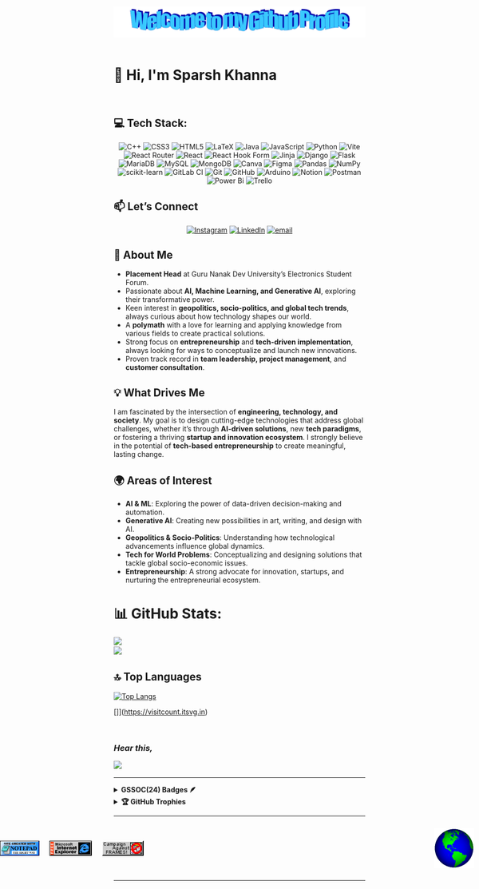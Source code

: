 <div align="center">
  <img src="/images/welcome.png?raw=true" style="max-width: 100%;" alt="Welcome to my Github Profile" /> 
  <br />
  <br />
</div>

# 👋 Hi, I'm Sparsh Khanna


<br/>

## 💻 Tech Stack:

<center>

![C++](https://img.shields.io/badge/c++-%2300599C.svg?style=plastic&logo=c%2B%2B&logoColor=white) ![CSS3](https://img.shields.io/badge/css3-%231572B6.svg?style=plastic&logo=css3&logoColor=white) ![HTML5](https://img.shields.io/badge/html5-%23E34F26.svg?style=plastic&logo=html5&logoColor=white) ![LaTeX](https://img.shields.io/badge/latex-%23008080.svg?style=plastic&logo=latex&logoColor=white) ![Java](https://img.shields.io/badge/java-%23ED8B00.svg?style=plastic&logo=openjdk&logoColor=white) ![JavaScript](https://img.shields.io/badge/javascript-%23323330.svg?style=plastic&logo=javascript&logoColor=%23F7DF1E) ![Python](https://img.shields.io/badge/python-3670A0?style=plastic&logo=python&logoColor=ffdd54) ![Vite](https://img.shields.io/badge/vite-%23646CFF.svg?style=plastic&logo=vite&logoColor=white) ![React Router](https://img.shields.io/badge/React_Router-CA4245?style=plastic&logo=react-router&logoColor=white) ![React](https://img.shields.io/badge/react-%2320232a.svg?style=plastic&logo=react&logoColor=%2361DAFB) ![React Hook Form](https://img.shields.io/badge/React%20Hook%20Form-%23EC5990.svg?style=plastic&logo=reacthookform&logoColor=white) ![Jinja](https://img.shields.io/badge/jinja-white.svg?style=plastic&logo=jinja&logoColor=black) ![Django](https://img.shields.io/badge/django-%23092E20.svg?style=plastic&logo=django&logoColor=white) ![Flask](https://img.shields.io/badge/flask-%23000.svg?style=plastic&logo=flask&logoColor=white) ![MariaDB](https://img.shields.io/badge/MariaDB-003545?style=plastic&logo=mariadb&logoColor=white) ![MySQL](https://img.shields.io/badge/mysql-4479A1.svg?style=plastic&logo=mysql&logoColor=white) ![MongoDB](https://img.shields.io/badge/MongoDB-%234ea94b.svg?style=plastic&logo=mongodb&logoColor=white) ![Canva](https://img.shields.io/badge/Canva-%2300C4CC.svg?style=plastic&logo=Canva&logoColor=white) ![Figma](https://img.shields.io/badge/figma-%23F24E1E.svg?style=plastic&logo=figma&logoColor=white) ![Pandas](https://img.shields.io/badge/pandas-%23150458.svg?style=plastic&logo=pandas&logoColor=white) ![NumPy](https://img.shields.io/badge/numpy-%23013243.svg?style=plastic&logo=numpy&logoColor=white) ![scikit-learn](https://img.shields.io/badge/scikit--learn-%23F7931E.svg?style=plastic&logo=scikit-learn&logoColor=white) ![GitLab CI](https://img.shields.io/badge/gitlab%20CI-%23181717.svg?style=plastic&logo=gitlab&logoColor=white) ![Git](https://img.shields.io/badge/git-%23F05033.svg?style=plastic&logo=git&logoColor=white) ![GitHub](https://img.shields.io/badge/github-%23121011.svg?style=plastic&logo=github&logoColor=white) ![Arduino](https://img.shields.io/badge/-Arduino-00979D?style=plastic&logo=Arduino&logoColor=white) ![Notion](https://img.shields.io/badge/Notion-%23000000.svg?style=plastic&logo=notion&logoColor=white) ![Postman](https://img.shields.io/badge/Postman-FF6C37?style=plastic&logo=postman&logoColor=white) ![Power Bi](https://img.shields.io/badge/power_bi-F2C811?style=plastic&logo=powerbi&logoColor=black) ![Trello](https://img.shields.io/badge/Trello-%23026AA7.svg?style=plastic&logo=Trello&logoColor=white)

</center>

## 📫 Let’s Connect
<center>

[![Instagram](https://img.shields.io/badge/Instagram-%23E4405F.svg?logo=Instagram&logoColor=white)](https://instagram.com/ksparsh0x00) [![LinkedIn](https://img.shields.io/badge/LinkedIn-%230077B5.svg?logo=linkedin&logoColor=white)](https://www.linkedin.com/in/sparsh-khanna-127660248/) [![email](https://img.shields.io/badge/Email-D14836?logo=gmail&logoColor=white)](mailto:khannasparsh0001@gmail.com) 

</center>



## 🚀 About Me
- **Placement Head** at Guru Nanak Dev University’s Electronics Student Forum.
- Passionate about **AI, Machine Learning, and Generative AI**, exploring their transformative power.
- Keen interest in **geopolitics, socio-politics, and global tech trends**, always curious about how technology shapes our world.
- A **polymath** with a love for learning and applying knowledge from various fields to create practical solutions.
- Strong focus on **entrepreneurship** and **tech-driven implementation**, always looking for ways to conceptualize and launch new innovations.
- Proven track record in **team leadership, project management**, and **customer consultation**.

## 💡 What Drives Me
I am fascinated by the intersection of **engineering, technology, and society**. My goal is to design cutting-edge technologies that address global challenges, whether it’s through **AI-driven solutions**, new **tech paradigms**, or fostering a thriving **startup and innovation ecosystem**. I strongly believe in the potential of **tech-based entrepreneurship** to create meaningful, lasting change.


## 🌍 Areas of Interest
- **AI & ML**: Exploring the power of data-driven decision-making and automation.
- **Generative AI**: Creating new possibilities in art, writing, and design with AI.
- **Geopolitics & Socio-Politics**: Understanding how technological advancements influence global dynamics.
- **Tech for World Problems**: Conceptualizing and designing solutions that tackle global socio-economic issues.
- **Entrepreneurship**: A strong advocate for innovation, startups, and nurturing the entrepreneurial ecosystem.



# 📊 GitHub Stats:
![](https://github-readme-stats.vercel.app/api?username=SparshKhanna0001&theme=neon&hide_border=false&include_all_commits=true&count_private=true)<br/>
![](https://nirzak-streak-stats.vercel.app/?user=SparshKhanna0001&theme=neon&hide_border=false)<br/>


## 🔝 Top Languages
[![Top Langs](https://github-readme-stats.vercel.app/api/top-langs/?username=SparshKhanna0001&layout=compact&theme=radical)](https://github.com/SparshKhanna0001)

[][](https://visitcount.itsvg.in/api?id=SparshKhanna0001&icon=0&color=0)](https://visitcount.itsvg.in)


<br/>

### <i>Hear this,</i>

![](https://quotes-github-readme.vercel.app/api?type=horizontal&theme=radical)

---


<details>	
 <summary><b>GSSOC(24) Badges 🪶</b></summary><br>
<div style='display:flex; align-items:center; gap: 10px;' align='center'><a href="https://gssoc.girlscript.tech/leaderboard">
<img src="https://raw.githubusercontent.com/GSSoC24/Postman-Challenge/main/docs/assets/Postman%20White.png" width="100px" height="100px" />
  <img src="https://raw.githubusercontent.com/GSSoC24/Postman-Challenge/main/docs/assets/1.png" width="100px" height="100px" />
  <img src="https://raw.githubusercontent.com/GSSoC24/Postman-Challenge/main/docs/assets/2.png" width="100px" height="100px" />
  <img src="https://raw.githubusercontent.com/GSSoC24/Postman-Challenge/main/docs/assets/3.png" width="100px" height="100px" />
  <img src="https://raw.githubusercontent.com/GSSoC24/Postman-Challenge/main/docs/assets/4.png" width="100px" height="100px" />
  <img src="https://raw.githubusercontent.com/GSSoC24/Postman-Challenge/main/docs/assets/5.png" width="100px" height="100px" />
  <img src="https://raw.githubusercontent.com/GSSoC24/Postman-Challenge/main/docs/assets/6.png" width="105px" height="105px" />
  <img src="https://raw.githubusercontent.com/GSSoC24/Postman-Challenge/main/docs/assets/7.png" width="100px" height="100px" />
  <img src="https://raw.githubusercontent.com/GSSoC24/Postman-Challenge/main/docs/assets/8.png" width="100px" height="100px" />
  <img src="https://raw.githubusercontent.com/GSSoC24/Contributor/refs/heads/main/assets/Code%20Luminary.png" width="105px" height="105px" />
  <img src="https://raw.githubusercontent.com/GSSoC24/Contributor/refs/heads/main/assets/Git%20Explorer.png" width="100px" height="100px" />
  <img src="https://raw.githubusercontent.com/GSSoC24/Contributor/refs/heads/main/assets/Pull%20Expert.png" width="100px" height="100px" /></a>
</div>
</details>





<details>
<summary>
<b>🏆 GitHub Trophies </b0>
<div style="display:flex; align: center; ">

</summary>

![](https://github-profile-trophy.vercel.app/?username=SparshKhanna0001&theme=radical&no-frame=false&no-bg=true&margin-w=4)

</div>
</div>
</details>

---

<div style="display: flex; justify-content: center; align-items: center; gap: 20px;">
  <img src="images/notepad.gif" alt="Site created with Notepad" height="30" />
  <img src="images/ie_logo.gif" alt="Microsoft Internet Explorer" height="30" />
  <img src="images/noframes.gif" alt="No Frames" height="30" />
  &emsp;&emsp;&emsp;&emsp;&emsp;&emsp;&emsp;&emsp;&emsp;&emsp;&emsp;&emsp;&emsp;&emsp;&emsp;&emsp;&emsp;&emsp;&emsp;&emsp;&emsp;&emsp;&emsp;&emsp;&emsp;&emsp;&emsp;&emsp;&emsp;&emsp;&emsp;&emsp;&emsp;&emsp;&emsp;&emsp;&emsp;&emsp;
  <img alt="Globe" height="80" src="/images/globe.gif" style="margin:10px;">
</div>

---




<!-- Proudly created with GPRM ( https://gprm.itsvg.in ) not all of it, majority of work was done by me too. -->

<!-- 
### 🔝 Top Contributed Repo
![](https://github-contributor-stats.vercel.app/api?username=SparshKhanna0001&limit=10&theme=synthwave&combine_all_yearly_contributions=true)
-->
